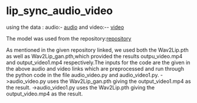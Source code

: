 # lip_sync_audio_video
using the data :
audio:- [audio](https://openinapp.co/o9vuj)
and video:-- [video](https://openinapp.co/5cwva)

The model was used from the repository:[repository](https://github.com/Rudrabha/Wav2Lip.git)


As mentioned in the given repository linked, we used both the Wav2Lip.pth as well as Wav2Lip_gan.pth,which provided the results outpu_video.mp4 and output_video1.mp4
respectively.The inputs for the code are the given in the above audio and video links which are preprocessed and run through the python code in the file audio_video.py and audio_video1.py.
->audio_video.py uses the Wav2Lip_gan.pth giving the output_video1.mp4 as the result.
->audio_video1.py uses the Wav2Lip.pth giving the output_video.mp4 as the result.
